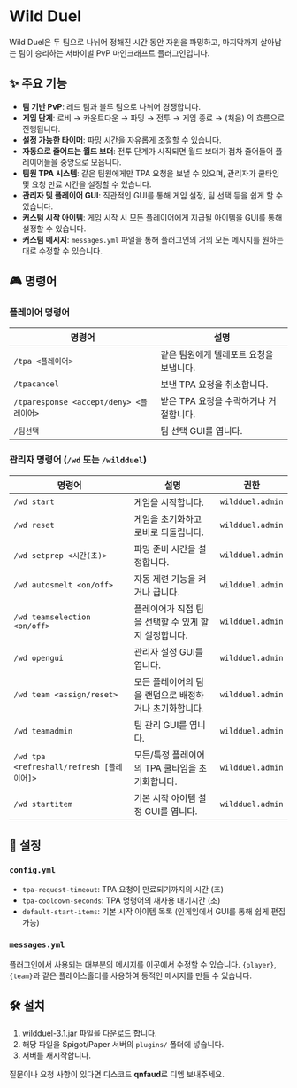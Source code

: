 # Wild Duel

Wild Duel은 두 팀으로 나뉘어 정해진 시간 동안 자원을 파밍하고, 마지막까지 살아남는 팀이 승리하는 서바이벌 PvP 마인크래프트 플러그인입니다.

## ✨ 주요 기능

- **팀 기반 PvP**: 레드 팀과 블루 팀으로 나뉘어 경쟁합니다.
- **게임 단계**: 로비 → 카운트다운 → 파밍 → 전투 → 게임 종료 → (처음) 의 흐름으로 진행됩니다.
- **설정 가능한 타이머**: 파밍 시간을 자유롭게 조절할 수 있습니다.
- **자동으로 줄어드는 월드 보더**: 전투 단계가 시작되면 월드 보더가 점차 줄어들어 플레이어들을 중앙으로 모읍니다.
- **팀원 TPA 시스템**: 같은 팀원에게만 TPA 요청을 보낼 수 있으며, 관리자가 쿨타임 및 요청 만료 시간을 설정할 수 있습니다.
- **관리자 및 플레이어 GUI**: 직관적인 GUI를 통해 게임 설정, 팀 선택 등을 쉽게 할 수 있습니다.
- **커스텀 시작 아이템**: 게임 시작 시 모든 플레이어에게 지급될 아이템을 GUI를 통해 설정할 수 있습니다.
- **커스텀 메시지**: `messages.yml` 파일을 통해 플러그인의 거의 모든 메시지를 원하는 대로 수정할 수 있습니다.

## 🎮 명령어

### 플레이어 명령어

| 명령어 | 설명 |
| --- | --- |
| `/tpa <플레이어>` | 같은 팀원에게 텔레포트 요청을 보냅니다. |
| `/tpacancel` | 보낸 TPA 요청을 취소합니다. |
| `/tparesponse <accept/deny> <플레이어>` | 받은 TPA 요청을 수락하거나 거절합니다. |
| `/팀선택` | 팀 선택 GUI를 엽니다. |

### 관리자 명령어 (`/wd` 또는 `/wildduel`)

| 명령어 | 설명 | 권한 |
| --- | --- | --- |
| `/wd start` | 게임을 시작합니다. | `wildduel.admin` |
| `/wd reset` | 게임을 초기화하고 로비로 되돌립니다. | `wildduel.admin` |
| `/wd setprep <시간(초)>` | 파밍 준비 시간을 설정합니다. | `wildduel.admin` |
| `/wd autosmelt <on/off>` | 자동 제련 기능을 켜거나 끕니다. | `wildduel.admin` |
| `/wd teamselection <on/off>` | 플레이어가 직접 팀을 선택할 수 있게 할지 설정합니다. | `wildduel.admin` |
| `/wd opengui` | 관리자 설정 GUI를 엽니다. | `wildduel.admin` |
| `/wd team <assign/reset>` | 모든 플레이어의 팀을 랜덤으로 배정하거나 초기화합니다. | `wildduel.admin` |
| `/wd teamadmin` | 팀 관리 GUI를 엽니다. | `wildduel.admin` |
| `/wd tpa <refreshall/refresh [플레이어]>` | 모든/특정 플레이어의 TPA 쿨타임을 초기화합니다. | `wildduel.admin` |
| `/wd startitem` | 기본 시작 아이템 설정 GUI를 엽니다. | `wildduel.admin` |

## 🔧 설정

### `config.yml`

- `tpa-request-timeout`: TPA 요청이 만료되기까지의 시간 (초)
- `tpa-cooldown-seconds`: TPA 명령어의 재사용 대기시간 (초)
- `default-start-items`: 기본 시작 아이템 목록 (인게임에서 GUI를 통해 쉽게 편집 가능)

### `messages.yml`

플러그인에서 사용되는 대부분의 메시지를 이곳에서 수정할 수 있습니다. `{player}`, `{team}`과 같은 플레이스홀더를 사용하여 동적인 메시지를 만들 수 있습니다.

## 🛠️ 설치

1.  [wildduel-3.1.jar](https://github.com/boulmyong/Wild_Duel/releases/download/v3.1/wildduel-3.1.jar) 파일을 다운로드 합니다.
2.  해당 파일을 Spigot/Paper 서버의 `plugins/` 폴더에 넣습니다.
3.  서버를 재시작합니다.


질문이나 요청 사항이 있다면 디스코드 **qnfaud**로 디엠 보내주세요.
